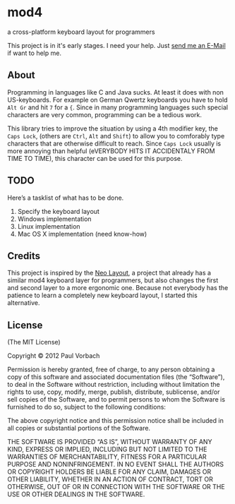mod4
====

a cross-platform keyboard layout for programmers

This project is in it's early stages. I need your help.
Just [send me an E-Mail](mailto:paul@vorb.de) if want to help me.

About
-----

Programming in languages like C and Java sucks. At least it does with non
US-keyboards. For example on German Qwertz keyboards you have to hold `Alt Gr`
and hit `7` for a `{`. Since in many programming languages such special
characters are very common, programming can be a tedious work.

This library tries to improve the situation by using a 4th modifier key, the
`Caps Lock`, (others are `Ctrl`, `Alt` and `Shift`) to allow you to comforably
type characters that are otherwise difficult to reach. Since `Caps Lock` usually
is more annoying than helpful (eVERYBODY HITS IT ACCIDENTALY FROM TIME TO TIME),
this character can be used for this purpose.

TODO
----

Here’s a tasklist of what has to be done.

1. Specify the keyboard layout
2. Windows implementation
3. Linux implementation
4. Mac OS X implementation (need know-how)

Credits
-------

This project is inspired by the [Neo Layout](http://neo-layout.org/), a project
that already has a similar mod4 keyboard layer for programmers, but also changes
the first and second layer to a more ergonomic one. Because not everybody has
the patience to learn a completely new keyboard layout, I started this
alternative.

License
-------

(The MIT License)

Copyright © 2012 Paul Vorbach

Permission is hereby granted, free of charge, to any person obtaining a copy of
this software and associated documentation files (the “Software”), to deal in
the Software without restriction, including without limitation the rights to
use, copy, modify, merge, publish, distribute, sublicense, and/or sell copies of
the Software, and to permit persons to whom the Software is furnished to do so,
subject to the following conditions:

The above copyright notice and this permission notice shall be included in all
copies or substantial portions of the Software.

THE SOFTWARE IS PROVIDED “AS IS”, WITHOUT WARRANTY OF ANY KIND, EXPRESS OR
IMPLIED, INCLUDING BUT NOT LIMITED TO THE WARRANTIES OF MERCHANTABILITY, FITNESS
FOR A PARTICULAR PURPOSE AND NONINFRINGEMENT. IN NO EVENT SHALL THE AUTHORS OR
COPYRIGHT HOLDERS BE LIABLE FOR ANY CLAIM, DAMAGES OR OTHER LIABILITY, WHETHER
IN AN ACTION OF CONTRACT, TORT OR OTHERWISE, OUT OF OR IN CONNECTION WITH THE
SOFTWARE OR THE USE OR OTHER DEALINGS IN THE SOFTWARE.
